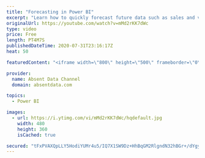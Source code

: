 ```yaml
---
title: "Forecasting in Power BI"
excerpt: "Learn how to quickly forecast future data such as sales and values with the analytics pane in Power BI."
originalUrl: https://youtube.com/watch?v=mMd2rKK7dWc
type: video
price: Free
length: PT4M7S
publishedDateTime: 2020-07-31T23:16:17Z
heat: 50

featuredContent: "<iframe width=\"800\" height=\"500\" frameborder=\"0\" src=\"https://www.youtube.com/embed/mMd2rKK7dWc\" allow=\"accelerometer; autoplay; encrypted-media; gyroscope; picture-in-picture\" allowfullscreen></iframe>"

provider:
  name: Absent Data Channel
  domain: absentdata.com

topics:
  - Power BI

images:
  - url: https://i.ytimg.com/vi/mMd2rKK7dWc/hqdefault.jpg
    width: 480
    height: 360
    isCached: true

secured: "tFxPVAXQpLLY5HodiYUMr4u5/IQ7X1SW9Dz+HhBqGM2RlgndN32hBGr+/dYgy0AUrKmQHMmcxPbSvizr+aXDfcsisw0hDY6HY/e1hRBYk6gY+jW966nxfu829f5JBHiMPBAwohp/fnKOPDTcLRis5v0PxFU9EHGAUGNIv8+YlTVMLDMogxMuzTmoaerpecVjRLBBA1RuewaSNqRu7P14DigLPzJLZ0NtgaYak4pGRFSAeHJ163BR8hpIVAJvmwxwKZwLmQG/j9H5JqV1dZInFI64K7wyA/bCTDS8OdcNUygSkP8KPpjpqQVSOe8rhFq3IOitrk7gtq5sfXvXiH1kSjQf++KbU+40PnhaQD6oXv9fa+SUDKtj0Ri28L6gzf1Q1xzNJG5/vIy/k3LNohhV4s0vaNpd7WXmpLaQ1fTt2ns=;S4jwscz5Qy/9xDWq9htzQA=="
---
```


